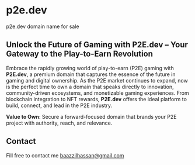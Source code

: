# p2e.dev
p2e.dev domain name for sale 

## Unlock the Future of Gaming with P2E.dev – Your Gateway to the Play-to-Earn Revolution

Embrace the rapidly growing world of play-to-earn (P2E) gaming with **P2E.dev**, a premium domain that captures the essence of the future in gaming and digital ownership. As the P2E market continues to expand, now is the perfect time to own a domain that speaks directly to innovation, community-driven ecosystems, and monetizable gaming experiences. From blockchain integration to NFT rewards, **P2E.dev** offers the ideal platform to build, connect, and lead in the P2E industry.

**Value to Own**: Secure a forward-focused domain that brands your P2E project with authority, reach, and relevance.

## Contact
Fill free to contact me [baazzilhassan@gmail.com](mailto:baazzilhassan@gmail.com)
